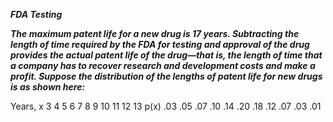 ***FDA Testing***

***The maximum patent life for a new drug is 17 years. Subtracting the length of time required by the FDA for testing and approval of the drug provides the actual patent life of the drug—that is, the length of time that a company has to recover research and development costs and make a profit. Suppose the distribution of the lengths of patent life for new drugs is as shown here:***

Years, x 3 4 5 6 7 8 9 10 11 12 13
p(x) .03 .05 .07 .10 .14 .20 .18 .12 .07 .03 .01
